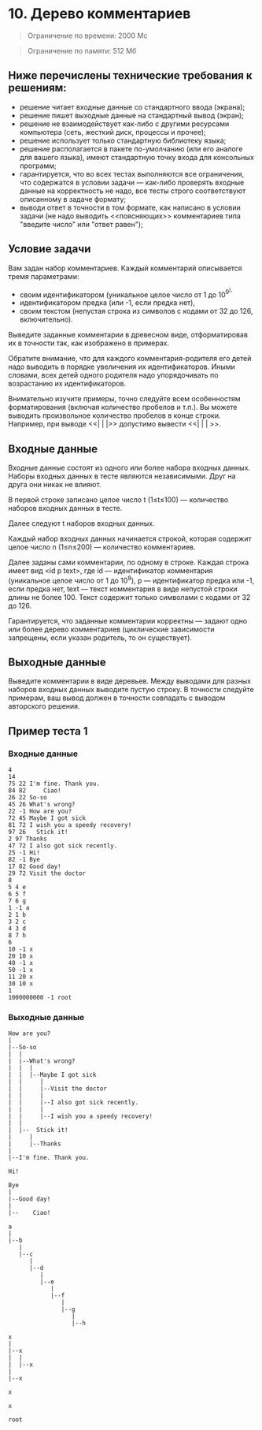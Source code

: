 ﻿# 10. Дерево комментариев

> Ограничение по времени: 2000 Мс

> Ограничение по памяти: 512 Мб

## Ниже перечислены технические требования к решениям:
- решение читает входные данные со стандартного ввода (экрана);
- решение пишет выходные данные на стандартный вывод (экран);
- решение не взаимодействует как-либо с другими ресурсами компьютера (сеть, жесткий диск, процессы и прочее);
- решение использует только стандартную библиотеку языка;
- решение располагается в пакете по-умолчанию (или его аналоге для вашего языка), имеют стандартную точку входа для консольных программ;
- гарантируется, что во всех тестах выполняются все ограничения, что содержатся в условии задачи — как-либо проверять входные данные на корректность не надо, все тесты строго соответствуют описанному в задаче формату;
- выводи ответ в точности в том формате, как написано в условии задачи (не надо выводить <<поясняющих>> комментариев типа "введите число" или "ответ равен");

## Условие задачи

Вам задан набор комментариев. Каждый комментарий описывается тремя параметрами:
- своим идентификатором (уникальное целое число от 1 до 10<sup>9<sup>),
- идентификатором предка (или -1, если предка нет),
- своим текстом (непустая строка из символов с кодами от 32 до 126, включительно).

Выведите заданные комментарии в древесном виде, отформатировав их в точности так, как изображено в примерах.

Обратите внимание, что для каждого комментария-родителя его детей надо выводить в порядке увеличения их идентификаторов. Иными словами, всех детей одного родителя надо упорядочивать по возрастанию их идентификаторов.

Внимательно изучите примеры, точно следуйте всем особенностям форматирования (включая количество пробелов и т.п.). Вы можете выводить произвольное количество пробелов в конце строки. Например, при выводе <<| | |>> допустимо вывести <<| | | >>.

## Входные данные

Входные данные состоят из одного или более набора входных данных. Наборы входных данных в тесте являются независимыми. Друг на друга они никак не влияют.

В первой строке записано целое число t (1≤t≤100) — количество наборов входных данных в тесте.

Далее следуют t наборов входных данных.

Каждый набор входных данных начинается строкой, которая содержит целое число n (1≤n≤200) — количество комментариев.

Далее заданы сами комментарии, по одному в строке. Каждая строка имеет вид \<id p text\>, где id — идентификатор комментария (уникальное целое число от 1 до 10<sup>9</sup>), p — идентификатор предка или -1, если предка нет, text — текст комментария в виде непустой строки длины не более 100. Текст содержит только символами с кодами от 32 до 126.

Гарантируется, что заданные комментарии корректны — задают одно или более дерево комментариев (циклические зависимости запрещены, если указан родитель, то он существует).

## Выходные данные

Выведите комментарии в виде деревьев. Между выводами для разных наборов входных данных выводите пустую строку. В точности следуйте примерам, ваш вывод должен в точности совпадать с выводом авторского решения.

## Пример теста 1

### Входные данные

```
4
14
75 22 I'm fine. Thank you.
84 82     Ciao!
26 22 So-so
45 26 What's wrong?
22 -1 How are you?
72 45 Maybe I got sick
81 72 I wish you a speedy recovery!
97 26   Stick it!
2 97 Thanks
47 72 I also got sick recently.
25 -1 Hi!
82 -1 Bye
17 82 Good day!
29 72 Visit the doctor
8
5 4 e
6 5 f
7 6 g
1 -1 a
2 1 b
3 2 c
4 3 d
8 7 h
6
10 -1 x
20 10 x
40 -1 x
50 -1 x
11 20 x
30 10 x
1
1000000000 -1 root
```

### Выходные данные

```
How are you?
|
|--So-so
|  |
|  |--What's wrong?
|  |  |
|  |  |--Maybe I got sick
|  |     |
|  |     |--Visit the doctor
|  |     |
|  |     |--I also got sick recently.
|  |     |
|  |     |--I wish you a speedy recovery!
|  |
|  |--  Stick it!
|     |
|     |--Thanks
|
|--I'm fine. Thank you.

Hi!

Bye
|
|--Good day!
|
|--    Ciao!

a
|
|--b
   |
   |--c
      |
      |--d
         |
         |--e
            |
            |--f
               |
               |--g
                  |
                  |--h

x
|
|--x
|  |
|  |--x
|
|--x

x

x

root
```
